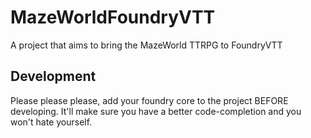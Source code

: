 # MazeWorldFoundryVTT
A project that aims to bring the MazeWorld TTRPG to FoundryVTT

## Development

Please please please, add your foundry core to the project BEFORE developing. It'll make sure you have a better code-completion and you won't hate yourself.